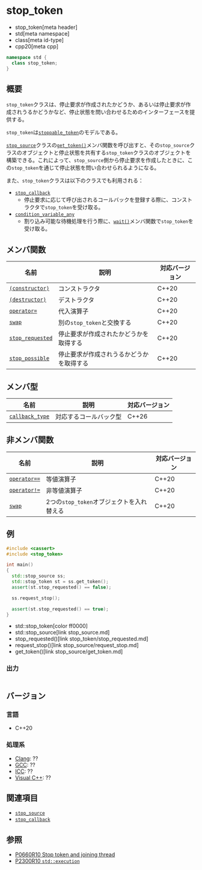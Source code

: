 # stop_token
* stop_token[meta header]
* std[meta namespace]
* class[meta id-type]
* cpp20[meta cpp]

```cpp
namespace std {
  class stop_token;
}
```

## 概要
`stop_token`クラスは、停止要求が作成されたかどうか、あるいは停止要求が作成されうるかどうかなど、停止状態を問い合わせるためのインターフェースを提供する。

`stop_token`は[`stoppable_token`](stoppable_token.md)のモデルである。

[`stop_source`](stop_source.md)クラスの[`get_token()`](stop_source/get_token.md)メンバ関数を呼び出すと、その`stop_source`クラスのオブジェクトと停止状態を共有する`stop_token`クラスのオブジェクトを構築できる。これによって、`stop_source`側から停止要求を作成したときに、この`stop_token`を通じて停止状態を問い合わせられるようになる。

また、`stop_token`クラスは以下のクラスでも利用される：

- [`stop_callback`](stop_callback.md)
    - 停止要求に応じて呼び出されるコールバックを登録する際に、コンストラクタで`stop_token`を受け取る。
- [`condition_variable_any`](/reference/condition_variable/condition_variable_any.md)
    - 割り込み可能な待機処理を行う際に、[`wait()`](/reference/condition_variable/condition_variable_any/wait.md)メンバ関数で`stop_token`を受け取る。


## メンバ関数

| 名前 | 説明 | 対応バージョン |
|------|------|-------|
| [`(constructor)`](stop_token/op_constructor.md) | コンストラクタ | C++20 |
| [`(destructor)`](stop_token/op_destructor.md)   | デストラクタ | C++20 |
| [`operator=`](stop_token/op_assign.md)          | 代入演算子 | C++20 |
| [`swap`](stop_token/swap.md)                    | 別の`stop_token`と交換する | C++20 |
| [`stop_requested`](stop_token/stop_requested.md)| 停止要求が作成されたかどうかを取得する | C++20 |
| [`stop_possible`](stop_token/stop_possible.md)  | 停止要求が作成されうるかどうかを取得する | C++20 |

## メンバ型

| 名前 | 説明 | 対応バージョン |
|------|------|-------|
| [`callback_type`](stop_token/callback_type.md) | 対応するコールバック型 | C++26 |

## 非メンバ関数

| 名前 | 説明 | 対応バージョン |
|------|------|-------|
| [`operator==`](stop_token/op_equal.md)     | 等値演算子 | C++20 |
| [`operator!=`](stop_token/op_not_equal.md) | 非等値演算子 | C++20 |
| [`swap`](stop_token/swap_free.md)          | 2つの`stop_token`オブジェクトを入れ替える | C++20 |


## 例
```cpp example
#include <cassert>
#include <stop_token>

int main()
{
  std::stop_source ss;
  std::stop_token st = ss.get_token();
  assert(st.stop_requested() == false);

  ss.request_stop();

  assert(st.stop_requested() == true);
}
```
* std::stop_token[color ff0000]
* std::stop_source[link stop_source.md]
* stop_requested()[link stop_token/stop_requested.md]
* request_stop()[link stop_source/request_stop.md]
* get_token()[link stop_source/get_token.md]

### 出力
```
```


## バージョン
### 言語
- C++20

### 処理系
- [Clang](/implementation.md#clang): ??
- [GCC](/implementation.md#gcc): ??
- [ICC](/implementation.md#icc): ??
- [Visual C++](/implementation.md#visual_cpp): ??


## 関連項目
- [`stop_source`](stop_source.md)
- [`stop_callback`](stop_callback.md)


## 参照
- [P0660R10 Stop token and joining thread](http://www.open-std.org/jtc1/sc22/wg21/docs/papers/2019/p0660r10.pdf)
- [P2300R10 `std::execution`](https://www.open-std.org/jtc1/sc22/wg21/docs/papers/2024/p2300r10.html)

